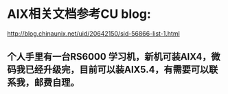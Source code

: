 # AIX相关文档参考CU blog:
http://blog.chinaunix.net/uid/20642150/sid-56866-list-1.html

## 个人手里有一台RS6000 学习机，新机可装AIX4，微码我已经升级完，目前可以装AIX5.4，有需要可以联系我，邮费自理。
